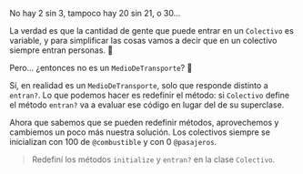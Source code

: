 No hay 2 sin 3, tampoco hay 20 sin 21, o 30...

La verdad es que la cantidad de gente que puede entrar en un `Colectivo` es variable, y para simplificar las cosas vamos a decir que en un colectivo siempre entran personas. :bus:

Pero... ¿entonces no es un `MedioDeTransporte`? :thinking:

Sí, en realidad es un `MedioDeTransporte`, solo que responde distinto a `entran?`. Lo que podemos hacer es redefinir el método: si `Colectivo` define el método `entran?` va a evaluar ese código en lugar del de su superclase.

Ahora que sabemos que se pueden redefinir métodos, aprovechemos y cambiemos un poco más nuestra solución. Los colectivos siempre se inicializan con 100 de `@combustible` y con 0 `@pasajeros`. 

> Redefiní los métodos `initialize` y `entran?` en la clase `Colectivo`.